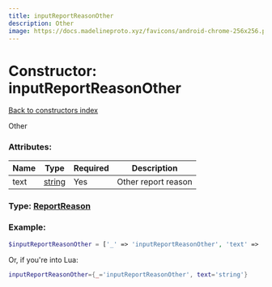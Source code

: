 ```yaml
---
title: inputReportReasonOther
description: Other
image: https://docs.madelineproto.xyz/favicons/android-chrome-256x256.png
---
```

# Constructor: inputReportReasonOther  
[Back to constructors index](index.md)



Other

### Attributes:

| Name     |    Type       | Required | Description |
|----------|---------------|----------|-------------|
|text|[string](../types/string.md) | Yes|Other report reason|



### Type: [ReportReason](../types/ReportReason.md)


### Example:

```php
$inputReportReasonOther = ['_' => 'inputReportReasonOther', 'text' => 'string'];
```  


Or, if you're into Lua:

```lua
inputReportReasonOther={_='inputReportReasonOther', text='string'}

```


